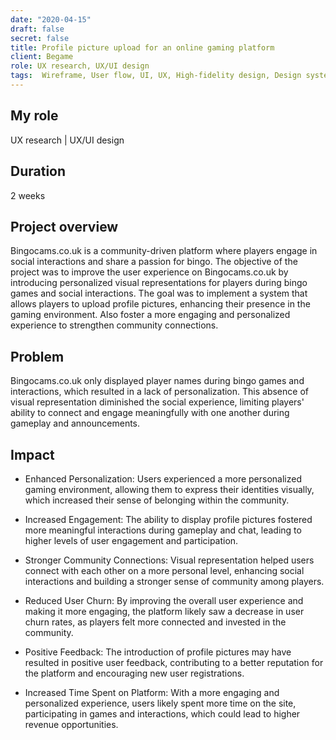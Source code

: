 ```yaml
---
date: "2020-04-15"
draft: false
secret: false
title: Profile picture upload for an online gaming platform
client: Begame
role: UX research, UX/UI design
tags:  Wireframe, User flow, UI, UX, High-fidelity design, Design system, Responsive design, Whimsical, Marvel app, Sketch, Zeplin, Jira
---
```


## My role
UX research | UX/UI design

## Duration
2 weeks

## Project overview 
Bingocams.co.uk is a community-driven platform where players engage in social interactions and share a passion for bingo. The objective of the project was to improve the user experience on Bingocams.co.uk by introducing personalized visual representations for players during bingo games and social interactions.
The goal was to implement a system that allows players to upload profile pictures, enhancing their presence in the gaming environment.
Also foster a more engaging and personalized experience to strengthen community connections.

## Problem
Bingocams.co.uk only displayed player names during bingo games and interactions, which resulted in a lack of personalization. This absence of visual representation diminished the social experience, limiting players' ability to connect and engage meaningfully with one another during gameplay and announcements.

## Impact
- Enhanced Personalization: Users experienced a more personalized gaming environment, allowing them to express their identities visually, which increased their sense of belonging within the community.

- Increased Engagement: The ability to display profile pictures fostered more meaningful interactions during gameplay and chat, leading to higher levels of user engagement and participation.

- Stronger Community Connections: Visual representation helped users connect with each other on a more personal level, enhancing social interactions and building a stronger sense of community among players.

- Reduced User Churn: By improving the overall user experience and making it more engaging, the platform likely saw a decrease in user churn rates, as players felt more connected and invested in the community.

- Positive Feedback: The introduction of profile pictures may have resulted in positive user feedback, contributing to a better reputation for the platform and encouraging new user registrations.

- Increased Time Spent on Platform: With a more engaging and personalized experience, users likely spent more time on the site, participating in games and interactions, which could lead to higher revenue opportunities.